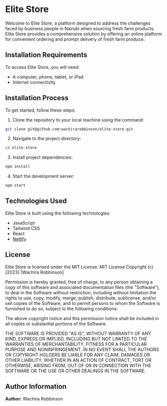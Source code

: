 # Elite Store

Welcome to Elite Store, a platform designed to address the challenges faced by business people in Nairobi when sourcing fresh farm products. Elite Store provides a comprehensive solution by offering an online platform for convenient ordering and prompt delivery of fresh farm produce.

## Installation Requirements

To access Elite Store, you will need:

- A computer, phone, tablet, or iPad
- Internet connectivity

## Installation Process

To get started, follow these steps:

1. Clone the repository to your local machine using the command:

```bash
git clone git@github.com:wachirarobbinson/elite-store.git
```

2. Navigate to the project directory:

```bash
cd elite-store
```

3. Install project dependencies:

```bash
npm install
```

4. Start the development server:

```bash
npm start
```

## Technologies Used

Elite Store is built using the following technologies:

- JavaScript
- Tailwind CSS
- React
- [Netlify](https://www.netlify.com/)

## License 

Elite Store is licensed under the MIT License.
MIT License
Copyright (c) [2023] [Wachira Robbinson]

Permission is hereby granted, free of charge, to any person obtaining a copy
of this software and associated documentation files (the "Software"), to deal
in the Software without restriction, including without limitation the rights
to use, copy, modify, merge, publish, distribute, sublicense, and/or sell
copies of the Software, and to permit persons to whom the Software is
furnished to do so, subject to the following conditions:

The above copyright notice and this permission notice shall be included in all
copies or substantial portions of the Software.

THE SOFTWARE IS PROVIDED "AS IS", WITHOUT WARRANTY OF ANY KIND, EXPRESS OR
IMPLIED, INCLUDING BUT NOT LIMITED TO THE WARRANTIES OF MERCHANTABILITY,
FITNESS FOR A PARTICULAR PURPOSE AND NONINFRINGEMENT. IN NO EVENT SHALL THE
AUTHORS OR COPYRIGHT HOLDERS BE LIABLE FOR ANY CLAIM, DAMAGES OR OTHER
LIABILITY, WHETHER IN AN ACTION OF CONTRACT, TORT OR OTHERWISE, ARISING FROM,
OUT OF OR IN CONNECTION WITH THE SOFTWARE OR THE USE OR OTHER DEALINGS IN THE
SOFTWARE.


## Author Information

**Author:** Wachira Robbinson

